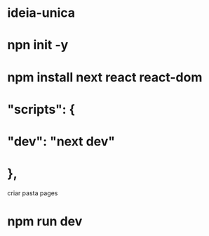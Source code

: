 # ideia-unica
# npn init -y
# npm install next react react-dom
#  "scripts": {
#   "dev": "next dev"
# },

criar pasta pages 
# npm run dev

